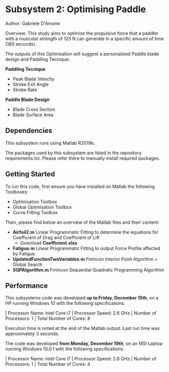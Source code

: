 # Subsystem 2: Optimising Paddle 

Author: Gabriele D'Amone

Overview: This study aims to optimise the propulsive force that a paddler with a muscular strength of 125 N can generate in a specific amount of time (180 seconds).

The outputs of this Optimisation will suggest a personalised Paddle blade design and Paddling Tecnique:

**Paddling Tecnique**

- Peak Blade Velocity
- Stroke Exit Angle
- Stroke Rate

**Paddle Blade Design**

- Blade Cross Section
- Blade Surface Area



## Dependencies

This subsystem runs using Matlab R2019b.

The packages used by this subsystem are listed in the repository requirements.txt. Please refer there to manually install required packages.

## Getting Started

To run this code, first ensure you have installed on Matlab the following Toolboxes:

- Optimisation Toolbox
- Global Optimisation Toolbox
- Curve Fitting Toolbox

Then, please find below an overview of the Matlab files and their content:

- **Airfoil2.m** Linear Programmatic Fitting to determine the equations for Coefficient of Drag and Coefficient of Lift
  - Download **Coefficient.xlsx**
- **Fatigue.m** Linear Programmatic Fitting to output Force Profile affected by Fatigue
- **UpdatedFunctionTwoVariables.m** Fmincon Interior Point Algorithm + Global Search 
- **SQPAlgorithm.m** Fmincon Sequential Quadratic Programming Algorithm


## Performance

This subsystems code was developed **up to Friday, December 15th**, on a HP running Windows 10 with the following specifications:

| Processor Name: Intel Core i7 | Processor Speed: 2.6 GHz | Number of Processors: 1 | Total Number of Cores: 8

Execution time is noted at the end of the Matlab output. Last run time was approximately 3 seconds.

The code was developed **from Monday, December 19th**, on an MSI Laptop running Windows 10.0.1 with the following specifications:

| Processor Name: Intel Core i7 | Processor Speed: 2.6 GHz | Number of Processors: 1 | Total Number of Cores: 4
